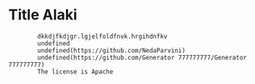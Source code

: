 # Title Alaki
            dkkdjfkdjgr.lgjelfoldfnvk.hrgihdnfkv
            undefined
            undefined(https://github.com/NedaParvini)
            undefined(https://github.com/Generator 777777777/Generator 777777777)
            The license is Apache
            
